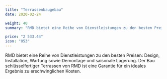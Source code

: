 ```yaml
---
title: "Terrassenbaugebau"
date: 2020-02-24

weight: 40
summary: "RMD bietet eine Reihe von Dienstleistungen zu den besten Preisen: Design, Installation, Wartung sowie Demontage und saisonale Lagerung. Der Bau schlüsselfertiger Terrassen von RMD ist eine Garantie für ein ideales Ergebnis zu erschwinglichen Kosten."

price: "2 533.44"
icon: "053"
---
```


RMD bietet eine Reihe von Dienstleistungen zu den besten Preisen: Design, Installation, Wartung sowie Demontage und saisonale Lagerung. Der Bau schlüsselfertiger Terrassen von RMD ist eine Garantie für ein ideales Ergebnis zu erschwinglichen Kosten.
